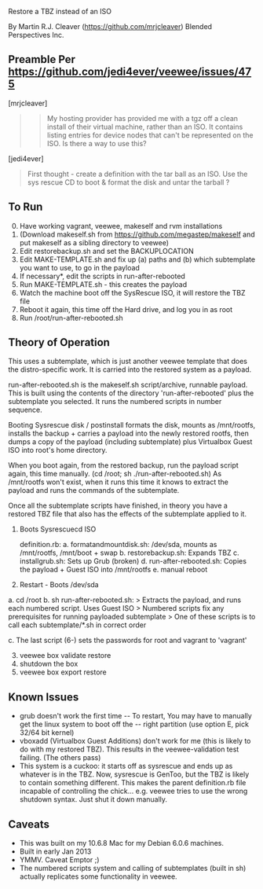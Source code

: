 Restore a TBZ instead of an ISO

By Martin R.J. Cleaver (https://github.com/mrjcleaver)
Blended Perspectives Inc.

Preamble Per https://github.com/jedi4ever/veewee/issues/475
--------

[mrjcleaver]
>> My hosting provider has provided me with a tgz off a clean install of
>> their virtual machine, rather than an ISO. It contains listing entries
>> for device nodes that can't be represented on the ISO.
>> Is there a way to use this?

[jedi4ever]
> First thought - create a definition with the tar ball as an ISO. Use
> the sys rescue CD to boot & format the disk and untar the tarball ?



To Run
------
0. Have working vagrant, veewee, makeself and rvm installations 
1. (Download makeself.sh from https://github.com/megastep/makeself and put makeself as a sibling directory to veewee)
2. Edit restorebackup.sh and set the BACKUPLOCATION
3. Edit MAKE-TEMPLATE.sh and fix up (a) paths and (b) which subtemplate you want to use, to go in the payload
4. If necessary*, edit the scripts in run-after-rebooted
5. Run MAKE-TEMPLATE.sh - this creates the payload 
6. Watch the machine boot off the SysRescue ISO, it will restore the TBZ file
7. Reboot it again, this time off the Hard drive, and log you in as root
8. Run /root/run-after-rebooted.sh

Theory of Operation
-------------------

This uses a subtemplate, which is just another veewee template that does the
distro-specific work. It is carried into the restored system as a payload.

run-after-rebooted.sh is the makeself.sh script/archive, runnable payload.
This is built using the contents of the directory 'run-after-rebooted' plus
the subtemplate you selected. It runs the numbered scripts in number sequence.

Booting Sysrescue disk / postinstall formats the disk, mounts as /mnt/rootfs,
installs the backup + carries a payload into the newly restored rootfs, then
dumps a copy of the payload (including subtemplate) plus Virtualbox Guest 
ISO into root's home directory.

When you boot again, from the restored backup, run the payload script again, this time manually. (cd /root; sh ./run-after-rebooted.sh) 
As /mnt/rootfs won't exist, when it runs this time it knows to extract the
payload and runs the commands of the subtemplate.

Once all the subtemplate scripts have finished, in theory you have a restored
TBZ file that also has the effects of the subtemplate applied to it. 

1. Boots Sysrescuecd ISO

    definition.rb:
    a. formatandmountdisk.sh: /dev/sda,  mounts as /mnt/rootfs, /mnt/boot + swap
    b. restorebackup.sh: Expands TBZ
    c. installgrub.sh: Sets up Grub (broken)
    d. run-after-rebooted.sh: Copies the payload + Guest ISO into /mnt/rootfs
    e. manual reboot

2. Restart - Boots /dev/sda 

a. cd /root
b. sh run-after-rebooted.sh:
    > Extracts the payload, and runs each numbered script. Uses Guest ISO
    > Numbered scripts fix any prerequisites for running payloaded subtemplate
    > One of these scripts is to call each subtemplate/*.sh in correct order

c. The last script (6-) sets the passwords for root and vagrant to 'vagrant'

3. veewee box validate restore
4. shutdown the box 
5. veewee box export restore  


Known Issues
------------
- grub doesn't work the first time
-- To restart, You may have to manually get the linux system to boot off the
-- right partition (use option E, pick 32/64 bit kernel)
- vboxadd (Virtualbox Guest Additions) don't work for me (this is likely 
  to do with my restored TBZ). This results in the veewee-validation test
  failing. (The others pass)
- This system is a cuckoo: it starts off as sysrescue and ends up as whatever
  is in the TBZ. Now, sysrescue is GenToo, but the TBZ is likely to contain
  something different. This makes the parent definition.rb file incapable 
  of controlling the chick... e.g. veewee tries to use the wrong shutdown
  syntax. Just shut it down manually.

Caveats
-------
- This was built on my 10.6.8 Mac for my Debian 6.0.6 machines. 
- Built in early Jan 2013 
- YMMV. Caveat Emptor ;)
- The numbered scripts system and calling of subtemplates (built in sh)
  actually replicates some functionality in veewee.

